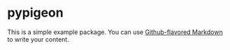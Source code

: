 # pypigeon

This is a simple example package. You can use
[Github-flavored Markdown](https://guides.github.com/features/mastering-markdown/)
to write your content.
